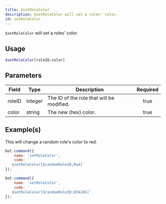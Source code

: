 ```yaml
---
title: $setRoleColor
description: $setRoleColor will set a roles' color.
id: setRoleColor
---
```


`$setRoleColor` will set a roles' color.

## Usage

```php
$setRoleColor[roleID;color]
```

## Parameters

| Field  | Type    | Description                               | Required |
| ------ | ------- | ----------------------------------------- | :------: |
| roleID | integer | The ID of the role that will be modified. |   true   |
| color  | string  | The new (hex) color.                      |   true   |

## Example(s)

This will change a random role's color to red:

```javascript
bot.command({
    name: 'setRoleColor',
    code: `
   $setRoleColor[$randomRoleID;Red]`
});
```

```javascript
bot.command({
    name: 'setRoleColor',
    code: `
   $setRoleColor[$randomRoleID;ED4245]`
});
```